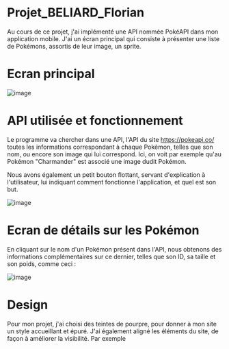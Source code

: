 # Projet_BELIARD_Florian

Au cours de ce projet, j'ai implémenté une API nommée PokéAPI dans mon application mobile. J'ai un écran principal qui consiste à présenter une liste de Pokémons, assortis de leur image, un sprite.

# Ecran principal

![image](https://user-images.githubusercontent.com/84351903/120113925-0aba8200-c17d-11eb-9114-e3094cc32c0e.png)

# API utilisée et fonctionnement

Le programme va chercher dans une API, l'API du site https://pokeapi.co/ toutes les informations correspondant à chaque Pokémon, telles que son nom, ou encore son image qui lui correspond. Ici, on voit par exemple qu'au Pokémon "Charmander" est associé une image dudit Pokémon.

Nous avons également un petit bouton flottant, servant d'explication à l'utilisateur, lui indiquant comment fonctionne l'application, et quel est son but.

![image](https://user-images.githubusercontent.com/84351903/120114626-591d5000-c180-11eb-9d15-fc908ab4e70e.png)

# Ecran de détails sur les Pokémon

En cliquant sur le nom d'un Pokémon présent dans l'API, nous obtenons des informations complémentaires sur ce dernier, telles que son ID, sa taille et son poids, comme ceci :

![image](https://user-images.githubusercontent.com/84351903/120116066-a2709e00-c186-11eb-9f93-e33052a09ad3.png)

# Design

Pour mon projet, j'ai choisi des teintes de pourpre, pour donner à mon site un style accueillant et épuré. J'ai également aligné les éléments du site, de façon à améliorer la visibilité. Par exemple
